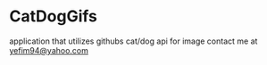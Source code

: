 # CatDogGifs
application that utilizes githubs cat/dog api for image
contact me at yefim94@yahoo.com
